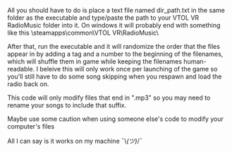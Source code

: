 All you should have to do is place a text file named dir_path.txt in the same folder as the executable and type/paste the path to your VTOL VR RadioMusic folder into it. On windows it will probably end with something like this \steamapps\common\VTOL VR\RadioMusic\\

After that, run the executable and it will randomize the order that the files appear in by adding a tag and a number to the beginning of the filenames, which will shuffle them in game while keeping the filenames human-readable. I beleive this will only work once per launching of the game so you'll still have to do some song skipping when you respawn and load the radio back on. 

This code will only modify files that end in ".mp3" so you may need to rename your songs to include that suffix.

Maybe use some caution when using someone else's code to modify your computer's files

All I can say is it works on my machine ¯\\_(ツ)_/¯